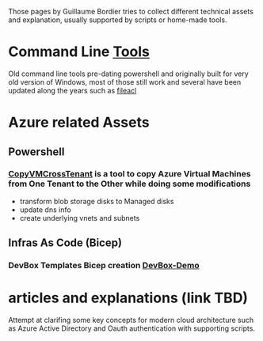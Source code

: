 <html>
<meta name="google-site-verification" content="O6a3XUVrky2UH1ImDuQMycZhvLMpAyacOcNat0iIdhk" />
</html>

Those pages by Guillaume Bordier tries to collect different technical assets and explanation, usually supported by scripts or home-made tools.

# Command Line  [Tools](https://github.com/gbordier/tools)
Old command line tools pre-dating powershell and originally built for very old version of Windows, most of those still work and several have been updated along the years such as [fileacl](https://github.com/gbordier/tools/blob/main/fileacl/FILEACL.md)


# Azure related Assets
## Powershell 
### [CopyVMCrossTenant](https://github.com/gbordier/CopyVMCrossTenant) is a tool to copy Azure Virtual Machines from One Tenant to the Other while doing some modifications 
- transform blob storage disks to Managed disks
- update dns info
- create underlying vnets and subnets

  
## Infras As Code (Bicep)
### DevBox Templates Bicep creation  [DevBox-Demo](https://github.com/gbordier/devbox-demo)

# articles and explanations (link TBD)
Attempt at clarifing some key concepts for modern cloud architecture such as Azure Active Directory and Oauth authentication with supporting scripts.
